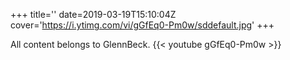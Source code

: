 +++
title=''
date=2019-03-19T15:10:04Z
cover='https://i.ytimg.com/vi/gGfEq0-Pm0w/sddefault.jpg'
+++

All content belongs to GlennBeck.
{{< youtube gGfEq0-Pm0w >}}
